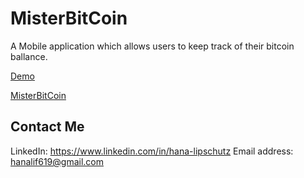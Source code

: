 # MisterBitCoin

A Mobile application which allows users to keep track of their bitcoin ballance. 

[Demo](https://youtube.com/shorts/hMVNM8yCsgY?feature=share "Demo")

[MisterBitCoin](https://hanalif.github.io/mister-bitcoin/ "MisterBitCoin")

## Contact Me
LinkedIn: https://www.linkedin.com/in/hana-lipschutz
Email address:   hanalif619@gmail.com 	



